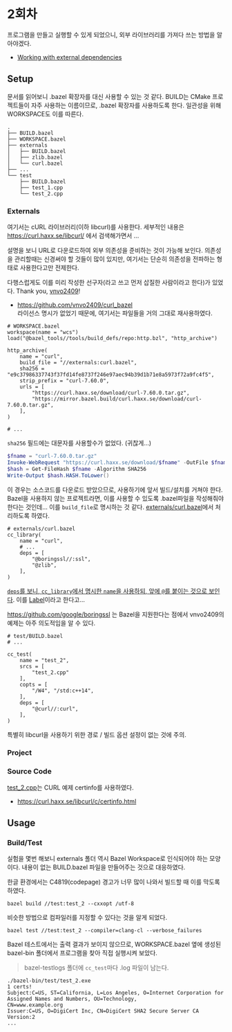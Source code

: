 # 2회차

프로그램을 만들고 실행할 수 있게 되었으니, 외부 라이브러리를 가져다 쓰는 방법을 알아야겠다.

* [Working with external dependencies](https://docs.bazel.build/versions/2.2.0/external.html)

## Setup

문서를 읽어보니 .bazel 확장자를 대신 사용할 수 있는 것 같다.
BUILD는 CMake 프로젝트들이 자주 사용하는 이름이므로, .bazel 확장자를 사용하도록 한다. 일관성을 위해 WORKSPACE도 이를 따른다.

```
.
├── BUILD.bazel
├── WORKSPACE.bazel
├── externals
│   ├── BUILD.bazel
│   ├── zlib.bazel
│   └── curl.bazel
├── ...
└── test
    ├── BUILD.bazel
    ├── test_1.cpp
    └── test_2.cpp
```

### Externals

여기서는 cURL 라이브러리(이하 libcurl)를 사용한다.
세부적인 내용은 https://curl.haxx.se/libcurl/ 에서 검색해가면서 ... 

설명을 보니 URL로 다운로드하여 외부 의존성을 준비하는 것이 가능해 보인다.
의존성을 관리할때는 신경써야 할 것들이 많이 있지만, 여기서는 단순히 의존성을 전파하는 형태로 사용한다고만 전제한다.

다행스럽게도 이를 미리 작성한 선구자(라고 쓰고 먼저 삽질한 사람이라고 한다)가 있었다. Thank you, [vnvo2409](https://github.com/vnvo2409)!

* https://github.com/vnvo2409/curl_bazel  
  라이선스 명시가 없었기 때문에, 여기서는 파일들을 거의 그대로 재사용하였다.

```bazel
# WORKSPACE.bazel
workspace(name = "wcs")
load("@bazel_tools//tools/build_defs/repo:http.bzl", "http_archive")

http_archive(
    name = "curl",
    build_file = "//externals:curl.bazel",
    sha256 = "e9c37986337743f37fd14fe8737f246e97aec94b39d1b71e8a5973f72a9fc4f5",
    strip_prefix = "curl-7.60.0",
    urls = [
        "https://curl.haxx.se/download/curl-7.60.0.tar.gz",
        "https://mirror.bazel.build/curl.haxx.se/download/curl-7.60.0.tar.gz",
    ],
)

# ...
```

`sha256` 필드에는 대문자를 사용할수가 없었다. (귀찮게...)

```ps1
$fname = "curl-7.60.0.tar.gz"
Invoke-WebRequest "https://curl.haxx.se/download/$fname" -OutFile $fname
$hash = Get-FileHash $fname -Algorithm SHA256
Write-Output $hash.HASH.ToLower()
```

이 경우는 소스코드를 다운로드 받았으므로, 사용하기에 앞서 빌드/설치를 거쳐야 한다.
Bazel을 사용하지 않는 프로젝트라면, 이를 사용할 수 있도록 .bazel파일을 작성해줘야 한다는 것인데...
이를 `build_file`로 명시하는 것 같다. [externals/curl.bazel](./externals/curl.bazel)에서 처리하도록 하였다.

```bazel
# externals/curl.bazel
cc_library(
    name = "curl",
    # ...
    deps = [
        "@boringssl//:ssl",
        "@zlib",
    ],
)
```

[`deps`를 보니, `cc_library`에서 명시한 `name`을 사용하되, 앞에 `@`를 붙이는 것으로 보인다](https://docs.bazel.build/versions/2.2.0/be/c-cpp.html). 이를 [Label](https://docs.bazel.build/versions/2.2.0/build-ref.html#labels)이라고 한다고...

https://github.com/google/boringssl 는 Bazel을 지원한다는 점에서 vnvo2409의 예제는 아주 의도적임을 알 수 있다.

```bazel
# test/BUILD.bazel
# ...

cc_test(
    name = "test_2",
    srcs = [
        "test_2.cpp"
    ],
    copts = [
        "/W4", "/std:c++14",
    ],
    deps = [
        "@curl//:curl",
    ],
)
```

특별히 libcurl을 사용하기 위한 경로 / 빌드 옵션 설정이 없는 것에 주의.

### Project

### Source Code

[test_2.cpp](./test/test_2.cpp)는 CURL 예제 certinfo를 사용하였다. 

* https://curl.haxx.se/libcurl/c/certinfo.html

## Usage

### Build/Test

실험을 몇번 해보니 externals 폴더 역시 Bazel Workspace로 인식되어야 하는 모양이다.
내용이 없는 BUILD.bazel 파일을 만들어주는 것으로 대응하였다.

한글 환경에서는 C4819(codepage) 경고가 너무 많이 나와서 빌드할 때 이를 막도록 하였다.

```
bazel build //test:test_2 --cxxopt /utf-8
```

비슷한 방법으로 컴파일러를 지정할 수 있다는 것을 알게 되었다.

```
bazel test //test:test_2 --compiler=clang-cl --verbose_failures
```

Bazel 테스트에서는 출력 결과가 보이지 않으므로, WORKSPACE.bazel 옆에 생성된 bazel-bin 폴더에서 프로그램을 찾아 직접 실행시켜 보았다.

> bazel-testlogs 폴더에 `cc_test`마다 .log 파일이 남는다.

```
./bazel-bin/test/test_2.exe
1 certs!
Subject:C=US, ST=California, L=Los Angeles, O=Internet Corporation for Assigned Names and Numbers, OU=Technology, 
CN=www.example.org
Issuer:C=US, O=DigiCert Inc, CN=DigiCert SHA2 Secure Server CA
Version:2
...
```

